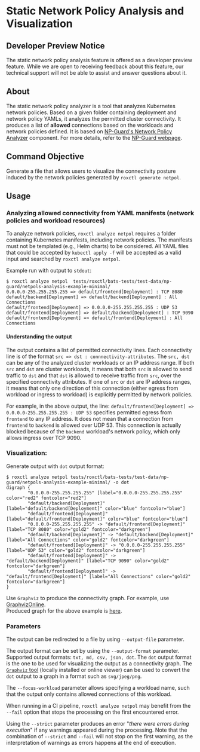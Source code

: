 # Static Network Policy Analysis and Visualization 

## Developer Preview Notice
The static network policy analysis feature is offered as a developer preview feature. While we are open to receiving feedback about this feature, our technical support will not be able to assist and answer questions about it.

## About
The static network policy analyzer is a tool that analyzes Kubernetes network policies.
Based on a given folder containing deployment and network policy YAMLs, it analyzes the permitted cluster connectivity. 
It produces a list of **allowed** connections based on the workloads and network policies defined.
It is based on [NP-Guard's Network Policy Analyzer](https://github.com/np-guard/netpol-analyzer) component.
For more details, refer to the [NP-Guard webpage](https://np-guard.github.io/).

## Command Objective
Generate a file that allows users to visualize the connectivity posture induced by the network policies generated by `roxctl generate netpol`.

## Usage

### Analyzing allowed connectivity from YAML manifests (network policies and workload resources) 
To analyze network policies, `roxctl analyze netpol` requires a folder containing Kubernetes manifests, including network policies.
The manifests must not be templated (e.g., Helm charts) to be considered.
All YAML files that could be accepted by `kubectl apply -f` will be accepted as a valid input and searched by `roxctl analyze netpol`.

Example run with output to `stdout`:

```shell
$ roxctl analyze netpol  tests/roxctl/bats-tests/test-data/np-guard/netpols-analysis-example-minimal/
0.0.0.0-255.255.255.255 => default/frontend[Deployment] : TCP 8080
default/backend[Deployment] => default/backend[Deployment] : All Connections
default/frontend[Deployment] => 0.0.0.0-255.255.255.255 : UDP 53
default/frontend[Deployment] => default/backend[Deployment] : TCP 9090
default/frontend[Deployment] => default/frontend[Deployment] : All Connections
```

#### Understanding the output

The output contains a list of permitted connectivity lines. Each connectivity line is of the format `src => dst : connnectivity-attributes`.
The `src, dst` can be any of the analyzed cluster workloads or an IP address range.
If both `src` and `dst` are cluster workloads, it means that both `src` is allowed to send traffic to `dst` and that `dst` is allowed to receive traffic from `src`, over the specified connectivity attributes.
If one of `src` or `dst` are IP address ranges, it means that only one direction of this connection (either egress from workload or ingress to workload) is explicitly permitted by network policies.
 
For example, in the above output, the line: `default/frontend[Deployment] => 0.0.0.0-255.255.255.255 : UDP 53` specifies permitted egress from `frontend` to any IP address.
It does not mean that a connection from `frontend`  to `backend` is allowed over UDP 53. This connection is actually blocked because of the `backend` workload's network policy, which only allows ingress over TCP 9090. 



### Visualization:

Generate output with `dot` output format:
```shell
$ roxctl analyze netpol tests/roxctl/bats-tests/test-data/np-guard/netpols-analysis-example-minimal/ -o dot
digraph {
        "0.0.0.0-255.255.255.255" [label="0.0.0.0-255.255.255.255" color="red2" fontcolor="red2"]
        "default/backend[Deployment]" [label="default/backend[Deployment]" color="blue" fontcolor="blue"]
        "default/frontend[Deployment]" [label="default/frontend[Deployment]" color="blue" fontcolor="blue"]
        "0.0.0.0-255.255.255.255" -> "default/frontend[Deployment]" [label="TCP 8080" color="gold2" fontcolor="darkgreen"]
        "default/backend[Deployment]" -> "default/backend[Deployment]" [label="All Connections" color="gold2" fontcolor="darkgreen"]
        "default/frontend[Deployment]" -> "0.0.0.0-255.255.255.255" [label="UDP 53" color="gold2" fontcolor="darkgreen"]
        "default/frontend[Deployment]" -> "default/backend[Deployment]" [label="TCP 9090" color="gold2" fontcolor="darkgreen"]
        "default/frontend[Deployment]" -> "default/frontend[Deployment]" [label="All Connections" color="gold2" fontcolor="darkgreen"]
}
```
Use `Graphviz` to produce the connectivity graph. 
For example, use [GraphvizOnline](https://dreampuf.github.io/GraphvizOnline/). <br />
Produced graph for the above example is [here](https://dreampuf.github.io/GraphvizOnline/#digraph%20%7B%0A%20%20%20%20%20%20%20%20%220.0.0.0-255.255.255.255%22%20%5Blabel%3D%220.0.0.0-255.255.255.255%22%20color%3D%22red2%22%20fontcolor%3D%22red2%22%5D%0A%20%20%20%20%20%20%20%20%22default%2Fbackend%5BDeployment%5D%22%20%5Blabel%3D%22default%2Fbackend%5BDeployment%5D%22%20color%3D%22blue%22%20fontcolor%3D%22blue%22%5D%0A%20%20%20%20%20%20%20%20%22default%2Ffrontend%5BDeployment%5D%22%20%5Blabel%3D%22default%2Ffrontend%5BDeployment%5D%22%20color%3D%22blue%22%20fontcolor%3D%22blue%22%5D%0A%20%20%20%20%20%20%20%20%220.0.0.0-255.255.255.255%22%20-%3E%20%22default%2Ffrontend%5BDeployment%5D%22%20%5Blabel%3D%22TCP%208080%22%20color%3D%22gold2%22%20fontcolor%3D%22darkgreen%22%5D%0A%20%20%20%20%20%20%20%20%22default%2Fbackend%5BDeployment%5D%22%20-%3E%20%22default%2Fbackend%5BDeployment%5D%22%20%5Blabel%3D%22All%20Connections%22%20color%3D%22gold2%22%20fontcolor%3D%22darkgreen%22%5D%0A%20%20%20%20%20%20%20%20%22default%2Ffrontend%5BDeployment%5D%22%20-%3E%20%220.0.0.0-255.255.255.255%22%20%5Blabel%3D%22UDP%2053%22%20color%3D%22gold2%22%20fontcolor%3D%22darkgreen%22%5D%0A%20%20%20%20%20%20%20%20%22default%2Ffrontend%5BDeployment%5D%22%20-%3E%20%22default%2Fbackend%5BDeployment%5D%22%20%5Blabel%3D%22TCP%209090%22%20color%3D%22gold2%22%20fontcolor%3D%22darkgreen%22%5D%0A%20%20%20%20%20%20%20%20%22default%2Ffrontend%5BDeployment%5D%22%20-%3E%20%22default%2Ffrontend%5BDeployment%5D%22%20%5Blabel%3D%22All%20Connections%22%20color%3D%22gold2%22%20fontcolor%3D%22darkgreen%22%5D%0A%7D).
### Parameters 

The output can be redirected to a file by using `--output-file` parameter.

The output format can be set by using the `--output-format` parameter.
Supported output formats: `txt, md, csv, json, dot`. The `dot` output format is the one to be used for visualizing the output as a connectivity graph.
The [`Graphviz` tool](https://graphviz.org/) (locally installed or online viewer) can be used to convert the `dot` output to a graph in a format such as `svg/jpeg/png`.

The `--focus-workload` parameter allows specifying a workload name, such that the output only contains allowed connections of this workload.

When running in a CI pipeline, `roxctl analyze netpol` may benefit from the `--fail` option that stops the processing on the first encountered error.

Using the `--strict` parameter produces an error "_there were errors during execution_" if any warnings appeared during the processing. Note that the combination of `--strict` and `--fail` will not stop on the first warning, as the interpretation of warnings as errors happens at the end of execution.